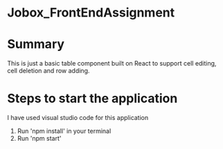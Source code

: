# Jobox_FrontEndAssignment

# Summary
This is just a basic table component built on React to support cell editing, cell deletion and row adding.

# Steps to start the application
I have used visual studio code for this application

1. Run 'npm install' in your terminal
2. Run 'npm start'


